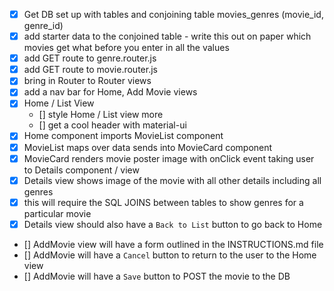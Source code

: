 - [x] Get DB set up with tables and conjoining table movies_genres (movie_id, genre_id)
- [x] add starter data to the conjoined table - write this out on paper which movies get what before you enter in all the values
- [x] add GET route to genre.router.js 
- [x] add GET route to movie.router.js
- [x] bring in Router to Router views
- [x] add a nav bar for Home, Add Movie views
- [x] Home / List View
    - [] style Home / List view more
    - [] get a cool header with material-ui
- [x] Home component imports MovieList component
- [x] MovieList maps over data sends into MovieCard component
- [x] MovieCard renders movie poster image with onClick event taking user to Details component / view
- [x] Details view shows image of the movie with all other details including all genres
- [x] this will require the SQL JOINS between tables to show genres for a particular movie
- [x] Details view should also have a `Back to List` button to go back to Home
- [] AddMovie view will have a form outlined in the INSTRUCTIONS.md file
- [] AddMovie will have a `Cancel` button to return to the user to the Home view
- [] AddMovie will have a `Save` button to POST the movie to the DB